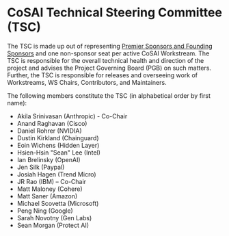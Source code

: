 # CoSAI Technical Steering Committee (TSC) 

The TSC is made up out of representing [Premier Sponsors and Founding Sponsors](https://github.com/cosai-oasis/oasis-open-project/blob/main/SPONSORS.md) and one non-sponsor seat per active CoSAI Workstream. The TSC is responsible for the overall technical health and direction of the project and advises the Project Governing Board (PGB) on such matters. Further, the TSC is responsible for releases and overseeing work of Workstreams, WS Chairs, Contributors, and Maintainers.

The following members constitute the TSC (in alphabetical order by first name):

* Akila Srinivasan (Anthropic) - Co-Chair
* Anand Raghavan (Cisco)
* Daniel Rohrer (NVIDIA)
* Dustin Kirkland (Chainguard)
* Eoin Wichens (Hidden Layer)
* Hsien-Hsin "Sean"	Lee (Intel)
* Ian	Brelinsky (OpenAI)
* Jen	Silk (Paypal)
* Josiah Hagen (Trend Micro)
* JR Rao (IBM) – Co-Chair
* Matt Maloney (Cohere)
* Matt Saner (Amazon)
* Michael	Scovetta (Microsoft)
* Peng Ning (Google)
* Sarah Novotny (Gen Labs)
* Sean Morgan (Protect AI)

